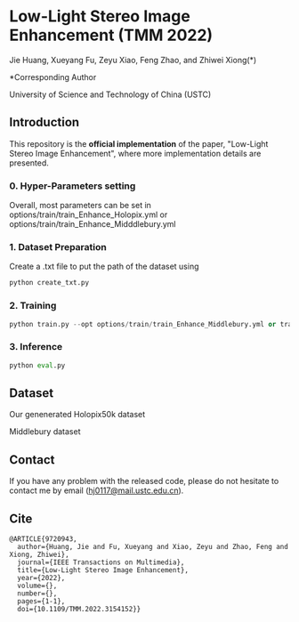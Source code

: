 # Low-Light Stereo Image Enhancement (TMM 2022)

Jie Huang, Xueyang Fu, Zeyu Xiao, Feng Zhao, and Zhiwei Xiong(*)

*Corresponding Author

University of Science and Technology of China (USTC)

## Introduction

This repository is the **official implementation** of the paper, "Low-Light Stereo Image Enhancement", where more implementation details are presented.

### 0. Hyper-Parameters setting

Overall, most parameters can be set in options/train/train_Enhance_Holopix.yml or options/train/train_Enhance_Midddlebury.yml

### 1. Dataset Preparation

Create a .txt file to put the path of the dataset using 

```python
python create_txt.py
```

### 2. Training

```python
python train.py --opt options/train/train_Enhance_Middlebury.yml or train_Enhance_Holopix.yml
```


### 3. Inference

```python
python eval.py 
```

## Dataset

Our genenerated Holopix50k dataset 

Middlebury dataset


## Contact

If you have any problem with the released code, please do not hesitate to contact me by email (hj0117@mail.ustc.edu.cn).

## Cite

```
@ARTICLE{9720943,
  author={Huang, Jie and Fu, Xueyang and Xiao, Zeyu and Zhao, Feng and Xiong, Zhiwei},
  journal={IEEE Transactions on Multimedia}, 
  title={Low-Light Stereo Image Enhancement}, 
  year={2022},
  volume={},
  number={},
  pages={1-1},
  doi={10.1109/TMM.2022.3154152}}
```
